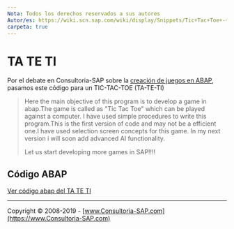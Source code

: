 ```yaml
---
Nota: Todos los derechos reservados a sus autores
Autor/es: https://wiki.scn.sap.com/wiki/display/Snippets/Tic+Tac+Toe+-+1.2+Game+in+ABAP
carpeta: true
---
```


# TA TE TI

Por el debate en Consultoria-SAP sobre la [creación de juegos en ABAP](https://foros.consultoria-sap.com/t/creacion-de-juegos-en-abap/30279), pasamos este código para un TIC-TAC-TOE (TA-TE-TI)

>Here the main objective of this program is to develop a game in abap.The game is called as "Tic Tac Toe" which can be played against a computer. I have used simple procedures to write this program.This is the first version of code and may not be a efficient one.I have used selection screen concepts for this game. In my next version i will soon add advanced AI functionality. 
>
>Let us start developing more games in SAP!!!!

## Código ABAP

[Ver código abap del TA TE TI](https://github.com/consultoria-sap/ABAP/blob/master/codigos/tic-tac-toe/v0.abap)

***

Copyright © 2008-2019 - [www.Consultoria-SAP.com](https://www.Consultoria-SAP.com)
